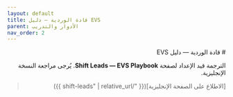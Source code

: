 ```yaml
---
layout: default
title: قادة الوردية — دليل EVS
parent: الأدوار والتدريب
nav_order: 2
---
```


<div dir="rtl" lang="ar">
# قادة الوردية — دليل EVS

الترجمة قيد الإعداد لصفحة **Shift Leads — EVS Playbook**. يُرجى مراجعة النسخة الإنجليزية.

> [الاطلاع على الصفحة الإنجليزية]({{ "/shift-leads" | relative_url }})
</div>
